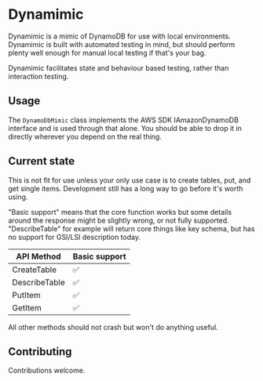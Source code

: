 # Dynamimic

Dynamimic is a mimic of DynamoDB for use with local environments. Dynamimic is built with automated testing in mind, but
should perform plenty well enough for manual local testing if that's your bag.

Dynamimic facilitates state and behaviour based testing, rather than interaction testing.

## Usage

The `DynamoDbMimic` class implements the AWS SDK IAmazonDynamoDB interface and is used through that alone. You should be
able to drop it in directly wherever you depend on the real thing.

## Current state

This is not fit for use unless your only use case is to create tables, put, and get single items. Development still has
a long way to go before it's worth using.

"Basic support" means that the core function works but some details around the response might be slightly wrong, or
not fully supported. "DescribeTable" for example will return core things like key schema, but has no support for GSI/LSI
description today.

| API Method    | Basic support |
|---------------|---------------|
| CreateTable   | ✅             |
| DescribeTable | ✅             |
| PutItem       | ✅             |
| GetItem       | ✅             |

All other methods should not crash but won't do anything useful.

## Contributing

Contributions welcome.